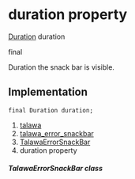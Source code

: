 
<div>

# duration property

</div>


[Duration](https://api.flutter.dev/flutter/dart-core/Duration-class.html)
duration


final




Duration the snack bar is visible.



## Implementation

``` language-dart
final Duration duration;
```







1.  [talawa](../../index.html)
2.  [talawa_error_snackbar](../../widgets_talawa_error_snackbar/)
3.  [TalawaErrorSnackBar](../../widgets_talawa_error_snackbar/TalawaErrorSnackBar-class.html)
4.  duration property

##### TalawaErrorSnackBar class







